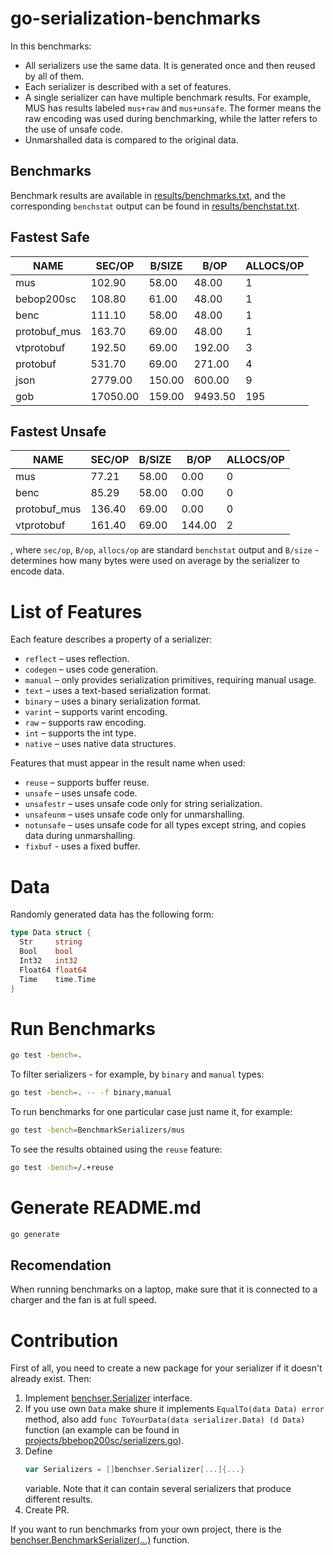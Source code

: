# go-serialization-benchmarks
In this benchmarks:
- All serializers use the same data. It is generated once and then reused by all 
  of them.
- Each serializer is described with a set of features.
- A single serializer can have multiple benchmark results. For example, MUS has 
  results labeled `mus+raw` and `mus+unsafe`. The former means the raw encoding 
  was used during benchmarking, while the latter refers to the use of unsafe 
  code.
- Unmarshalled data is compared to the original data.
  
## Benchmarks
Benchmark results are available in [results/benchmarks.txt](results/benchmarks.txt), 
and the corresponding `benchstat` output can be found in [results/benchstat.txt](results/benchstat.txt).
  
## Fastest Safe
|     NAME     |  SEC/OP  | B/SIZE |  B/OP   | ALLOCS/OP |
|--------------|----------|--------|---------|-----------|
| mus          |   102.90 |  58.00 |   48.00 |         1 |
| bebop200sc   |   108.80 |  61.00 |   48.00 |         1 |
| benc         |   111.10 |  58.00 |   48.00 |         1 |
| protobuf_mus |   163.70 |  69.00 |   48.00 |         1 |
| vtprotobuf   |   192.50 |  69.00 |  192.00 |         3 |
| protobuf     |   531.70 |  69.00 |  271.00 |         4 |
| json         |  2779.00 | 150.00 |  600.00 |         9 |
| gob          | 17050.00 | 159.00 | 9493.50 |       195 |

## Fastest Unsafe
|     NAME     | SEC/OP | B/SIZE |  B/OP  | ALLOCS/OP |
|--------------|--------|--------|--------|-----------|
| mus          |  77.21 |  58.00 |   0.00 |         0 |
| benc         |  85.29 |  58.00 |   0.00 |         0 |
| protobuf_mus | 136.40 |  69.00 |   0.00 |         0 |
| vtprotobuf   | 161.40 |  69.00 | 144.00 |         2 |

, where `sec/op`, `B/op`, `allocs/op` are standard `benchstat` output and 
`B/size` - determines how many bytes were used on average by the serializer to 
encode data.
  
# List of Features
Each feature describes a property of a serializer:
- `reflect` – uses reflection.
- `codegen` – uses code generation.
- `manual` – only provides serialization primitives, requiring manual usage.
- `text` – uses a text-based serialization format.
- `binary` – uses a binary serialization format.
- `varint` – supports varint encoding.
- `raw` – supports raw encoding.
- `int` – supports the int type.
- `native` – uses native data structures.

Features that must appear in the result name when used:
- `reuse` – supports buffer reuse.
- `unsafe` – uses unsafe code.
- `unsafestr` – uses unsafe code only for string serialization.
- `unsafeunm` – uses unsafe code only for unmarshalling.
- `notunsafe` – uses unsafe code for all types except string, and copies data 
during unmarshalling.
- `fixbuf` - uses a fixed buffer.

# Data
Randomly generated data has the following form:
```go
type Data struct {
  Str     string
  Bool    bool
  Int32   int32
  Float64 float64
  Time    time.Time
}
```

# Run Benchmarks
```bash
go test -bench=.
```
To filter serializers - for example, by `binary` and `manual` types:
```bash
go test -bench=. -- -f binary,manual
```
To run benchmarks for one particular case just name it, for example:
```bash
go test -bench=BenchmarkSerializers/mus
```
To see the results obtained using the `reuse` feature:
```bash
go test -bench=/.+reuse
```

# Generate README.md
```bash
go generate
```

## Recomendation
When running benchmarks on a laptop, make sure that it is connected to a charger 
and the fan is at full speed.

# Contribution
First of all, you need to create a new package for your serializer if it doesn't
already exist. Then:
1. Implement [benchser.Serializer](benchser/serializer.go) interface.
2. If you use own `Data` make shure it implements `EqualTo(data Data) error` 
   method, also add `func ToYourData(data serializer.Data) (d Data)`
   function (an example can be found in [projects/bbebop200sc/serializers.go](projects/bebop200sc/serializers.go)).
3. Define
   ```go
   var Serializers = []benchser.Serializer[...]{...}
   ```
   variable. Note that it can contain several serializers that produce different
   results.
4. Create PR.

If you want to run benchmarks from your own project, there is the
[benchser.BenchmarkSerializer(...)](benchser/benchser.go) function.
  